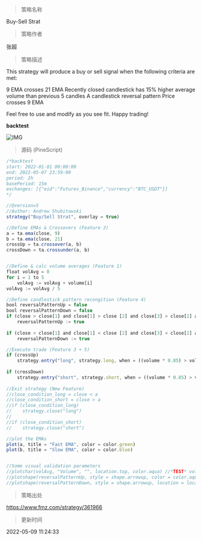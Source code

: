 
> 策略名称

Buy-Sell Strat

> 策略作者

张超

> 策略描述

This strategy will produce a buy or sell signal when the following criteria are met:

9 EMA crosses 21 EMA
Recently closed candlestick has 15% higher average volume than previous 5 candles
A candlestick reversal pattern
Price crosses 9 EMA

Feel free to use and modify as you see fit. Happy trading!

**backtest**

 ![IMG](https://www.fmz.com/upload/asset/18d9f7f95cee6a9bec6.png) 



> 源码 (PineScript)

``` javascript
/*backtest
start: 2022-01-01 00:00:00
end: 2022-05-07 23:59:00
period: 2h
basePeriod: 15m
exchanges: [{"eid":"Futures_Binance","currency":"BTC_USDT"}]
*/

//@version=5
//Author: Andrew Shubitowski
strategy("Buy/Sell Strat", overlay = true)

//Define EMAs & Crossovers (Feature 2)
a = ta.ema(close, 9)
b = ta.ema(close, 21)
crossUp = ta.crossover(a, b)
crossDown = ta.crossunder(a, b)


//Define & calc volume averages (Feature 1)
float volAvg = 0
for i = 1 to 5
    volAvg := volAvg + volume[i]
volAvg := volAvg / 5

//Define candlestick pattern recongition (Feature 4)
bool reversalPatternUp = false
bool reversalPatternDown = false
if (close > close[1] and close[1] > close [2] and close[3] > close[2] and close > close[3])
    reversalPatternUp := true
    
if (close < close[1] and close[1] < close [2] and close[3] < close[2] and close < close[3])
    reversalPatternDown := true

//Execute trade (Feature 3 + 5)
if (crossUp)
    strategy.entry("long", strategy.long, when = ((volume * 0.85) > volAvg and close > a and reversalPatternUp == true))
    
if (crossDown)
    strategy.entry("short", strategy.short, when = ((volume * 0.85) > volAvg and close < a and reversalPatternDown == true))
    
//Exit strategy (New Feature)
//close_condition_long = close < a
//close_condition_short = close > a
//if (close_condition_long)
//    strategy.close("long")
//
//if (close_condition_short)
//    strategy.close("short")

//plot the EMAs
plot(a, title = "Fast EMA", color = color.green)
plot(b, title = "Slow EMA", color = color.blue)


//Some visual validation parameters
//plotchar(volAvg, "Volume", "", location.top, color.aqua) //*TEST* volume calc check
//plotshape(reversalPatternUp, style = shape.arrowup, color = color.aqua) //*TEST* reversal check
//plotshape(reversalPatternDown, style = shape.arrowup, location = location.belowbar, color = color.red) //*TEST* reversal check
```

> 策略出处

https://www.fmz.com/strategy/361966

> 更新时间

2022-05-09 11:24:33
